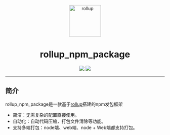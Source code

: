  <p align="center">
    <a href="https://vuejs.org" target="_blank">
        <img width="100" src="https://camo.githubusercontent.com/18dbecadeff3c8e810783e10440359c9eeb3edb0cd796ae2eaf52f695a27365e/68747470733a2f2f726f6c6c75706a732e6f72672f726f6c6c75702d6c6f676f2e737667" alt="rollup">
    </a>
</p>

<h1 align="center">
  rollup_npm_package
</h1>


<p align="center">
  <img src="https://img.shields.io/badge/Typescript-^5.1.3-blue" />
  <img src="https://img.shields.io/badge/rollup-^3.25.1-red" />
</p>

---
简介
---

rollup_npm_package是一款基于[rollup](https://github.com/rollup/rollup)搭建的npm发包框架
- 简洁：无需复杂的配置直接使用。
- 自动化：自动代码压缩，打包文件清除等功能。
- 支持多端打包：node端、web端、node + Web端都支持打包。


